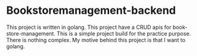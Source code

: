 # Bookstoremanagement-backend
This project is written in golang. This project have a CRUD apis for book-store-management. This is a simple project build for the practice purpose. There is nothing complex. My motive behind this project is that I want to golang.